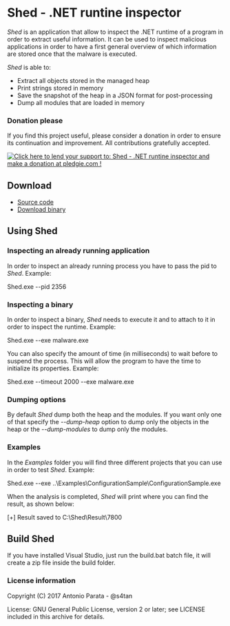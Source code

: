 # Shed - .NET runtine inspector

_Shed_ is an application that allow to inspect the .NET runtime of a program in order to extract useful information. It can be used to inspect malicious applications in order to have a first general 
overview of which information are stored once that the malware is executed.

_Shed_ is able to:
* Extract all objects stored in the managed heap
* Print strings stored in memory
* Save the snapshot of the heap in a JSON format for post-processing
* Dump all modules that are loaded in memory


### Donation please

If you find this project useful, please consider a donation in order to ensure its continuation and improvement. All contributions gratefully accepted.

<a href='https://pledgie.com/campaigns/35054'><img alt='Click here to lend your support to: Shed - .NET runtine inspector and make a donation at pledgie.com !' src='https://pledgie.com/campaigns/35054.png?skin_name=chrome' border='0' ></a>

## Download
 - [Source code][1]
 - [Download binary][2]

## Using Shed

### Inspecting an already running application
In order to inspect an already running process you have to pass the pid to _Shed_. Example:

Shed.exe --pid 2356

### Inspecting a binary
In order to inspect a binary, _Shed_ needs to execute it and to attach to it in order to inspect the runtime. Example:

Shed.exe --exe malware.exe

You can also specify the amount of time (in milliseconds) to wait before to suspend the process. This will allow the program to have the time to initialize its properties. Example:

Shed.exe --timeout 2000 --exe malware.exe

### Dumping options
By default _Shed_ dump both the heap and the modules. If you want only one of that specify the _--dump-heap_ option to dump only the objects in the heap or the _--dump-modules_ to dump only the modules.

### Examples
In the _Examples_ folder you will find three different projects that you can use in order to test _Shed_. Example:

Shed.exe --exe ..\Examples\ConfigurationSample\ConfigurationSample.exe

When the analysis is completed, _Shed_ will print where you can find the result, as shown below:

[+] Result saved to C:\Shed\Result\7800

## Build Shed

If you have installed Visual Studio, just run the build.bat batch file, it will create a zip file inside the build folder.

### License information

Copyright (C) 2017 Antonio Parata - @s4tan

License: GNU General Public License, version 2 or later; see LICENSE included in this archive for details.

  [1]: https://github.com/enkomio/shed/tree/master/Src
  [2]: https://github.com/enkomio/shed/releases/latest